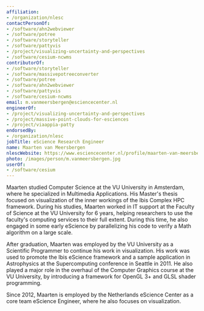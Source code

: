 ```yaml
---
affiliation:
- /organization/nlesc
contactPersonOf:
- /software/ahn2webviewer
- /software/potree
- /software/storyteller
- /software/pattyvis
- /project/visualizing-uncertainty-and-perspectives
- /software/cesium-ncwms
contributorOf:
- /software/storyteller
- /software/massivepotreeconverter
- /software/potree
- /software/ahn2webviewer
- /software/pattyvis
- /software/cesium-ncwms
email: m.vanmeersbergen@esciencecenter.nl
engineerOf:
- /project/visualizing-uncertainty-and-perspectives
- /project/massive-point-clouds-for-esciences
- /project/viaappia-patty
endorsedBy:
- /organization/nlesc
jobTitle: eScience Research Engineer
name: Maarten van Meersbergen
nlescWebsite: https://www.esciencecenter.nl/profile/maarten-van-meersbergen-msc
photo: /images/person/m.vanmeersbergen.jpg
userOf:
- /software/cesium
---
```

Maarten studied Computer Science at the VU University in Amsterdam, where he specialized in Multimedia Applications. His Master's thesis focused on visualization of the inner workings of the Ibis Complex HPC framework. During his studies, Maarten worked in IT support at the Faculty of Science at the VU University for 6 years, helping researchers to use the faculty's computing services to their full extent. During this time, he also engaged in some early eScience by parallelizing his code to verify a Math algorithm on a large scale.

After graduation, Maarten was employed by the VU University as a Scientific Programmer to continue his work in visualization. His work was used to promote the Ibis eScience framework and a sample application in Astrophysics at the Supercomputing conference in Seattle in 2011. He also played a major role in the overhaul of the Computer Graphics course at the VU University, by introducing a framework for OpenGL 3+ and GLSL shader programming.

Since 2012, Maarten is employed by the Netherlands eScience Center as a core team eScience Engineer, where he also focuses on visualization.
